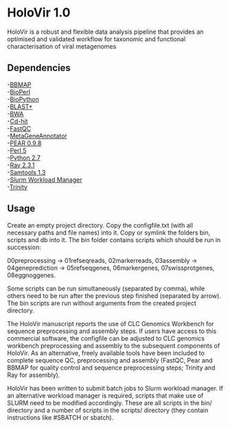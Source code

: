 # HoloVir 1.0 
HoloVir is a robust and flexible data analysis pipeline that provides an optimised and validated workflow for taxonomic and functional characterisation of viral metagenomes

Dependencies
---
-[BBMAP](sourceforge.net/projects/bbmap/)  
-[BioPerl](http://bioperl.org)  
-[BioPython](http://biopython.org/)  
-[BLAST+](http://doi.org/10.1186/1471-2105-10-421)  
-[BWA](http://doi.org/10.1093/bioinformatics/btp324)  
-[Cd-hit](http://doi.org/10.1093/bioinformatics/btl158)  
-[FastQC](http://www.bioinformatics.babraham.ac.uk/projects/fastqc/)  
-[MetaGeneAnnotator](http://dx.doi.org/10.1093%2Fdnares%2Fdsn027)  
-[PEAR 0.9.8](http://doi.org/10.1093/bioinformatics/btt593)  
-[Perl 5](https://www.perl.org)  
-[Python 2.7](https://www.python.org)  
-[Ray 2.3.1](http://dx.doi.org/doi:10.1186/gb-2012-13-12-r122)  
-[Samtools 1.3](http://doi.org/10.1093/bioinformatics/btp352)  
-[Slurm Workload Manager](http://slurm.schedmd.com/)  
-[Trinity](http://doi.org/10.1038/nprot.2013.084)  


Usage
---
Create an empty project directory. Copy the configfile.txt (with all necessary paths and file names) into it. Copy or symlink the folders bin, scripts and db into it.
The bin folder contains scripts which should be run in succession:

00preprocessing -> 01refseqreads, 02markerreads, 03assembly -> 04geneprediction -> 05refseqgenes, 06markergenes, 07swissprotgenes, 08eggnoggenes.

Some scripts can be run simultaneously (separated by comma), while others need to be run after the previous step finished (separated by arrow).
The bin scripts are run without arguments from the created project directory.

The HoloVir manuscript reports the use of CLC Genomics Workbench for sequence preprocessing and assembly steps.
If users have access to this commercial software, the configfile can be adjusted to CLC genomics workbench preprocessing and assembly to the subsequent components of HoloVir. As an alternative, freely available tools have been included to complete sequence QC, preprocessing and assembly (FastQC, Pear and BBMAP for quality control and sequence preprocessing steps; Trinity and Ray for assembly).  

HoloVir has been written to submit batch jobs to Slurm workload manager.
If an alternative workload manager is required, scripts that make use of SLURM need to be modified accordingly. These are all scripts in the bin/ directory and a number of scripts in the scripts/ directory (they contain instructions like #SBATCH or sbatch).  
